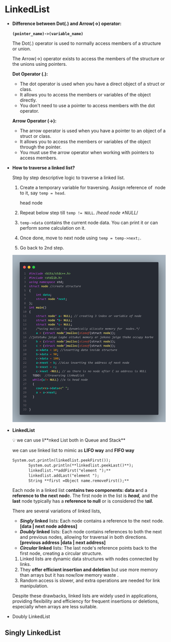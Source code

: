 # LinkedList

- **Difference between Dot(.) and Arrow(->) operator:**
    
    **`(pointer_name)->(variable_name)`**
    
    The Dot(.) operator is used to normally access members of a structure or union.
    
    The Arrow(->) operator exists to access the members of the structure or the unions using pointers.
    
    **Dot Operator (.):**
    
    - The dot operator is used when you have a direct object of a struct or class.
    - It allows you to access the members or variables of the object directly.
    - You don't need to use a pointer to access members with the dot operator.
    
    **Arrow Operator (→):**
    
    - The arrow operator is used when you have a pointer to an object of a struct or class.
    - It allows you to access the members or variables of the object through the pointer.
    - You must use the arrow operator when working with pointers to access members.

- **How to traverse a linked list?**
    
    Step by step descriptive logic to traverse a linked list.
    
    1. Create a temporary variable for traversing. Assign reference of  node to it, say `temp = head`.
        
        head node
        
    2. Repeat below step till `temp != NULL`. /*head node ≠NULL*/ 
    3. `temp->data` contains the current node data. You can print it or can perform some calculation on it.
    4. Once done, move to next node using `temp = temp->next;`.
    5. Go back to 2nd step.
    
    ![code.png](LinkedList%2051e65813afd041fe8c5b94694fc9c3cd/code.png)
    

- **LinkedList**
    
    <aside>
    💡 we can use li**nked List both in Queue and Stack**
    
    we can use linked list to mimic  as **LIFO way** and **FIFO way**
    
    </aside>
    
    ```
    System.out.println(linkedlist.peekFirst());
           System.out.println(**linkedlist.peekLast()**);
           linkedlist.**addFirst("element ");**
           linkedlist.addLast("element ");
           String **first =Object name.removeFirst();**
    ```
    
    Each node in a linked list c**ontains two components: data a**nd a **reference to the next nod**e. The first node in the list is ***head,*** and the **last** node typically has a **reference to null** or is considered the t***ail.***
    
    There are several variations of linked lists, 
    
    - ***Singly* linked** lists: Each node contains a reference to the next node. **[data | next node address]**
    - ***Doubly* linked** lists: Each node contains references to both the next and previous nodes, allowing for traversal in both directions.  **[previous address |data | next address]**
    - ***Circular* linked** lists: The last node's reference points back to the first node, creating a circular structure.
    1. Linked lists are dynamic data structures with nodes connected by links. 
    2. They **offer efficient insertion and deletion** but use more memory than arrays but it has now/low memory waste . 
    3. Random access is slower, and extra operations are needed for link manipulation. 
    
    Despite these drawbacks, linked lists are widely used in applications, providing flexibility and efficiency for frequent insertions or deletions, especially when arrays are less suitable.
    

- Doubly LinkedList
    
    

## Singly LinkedList